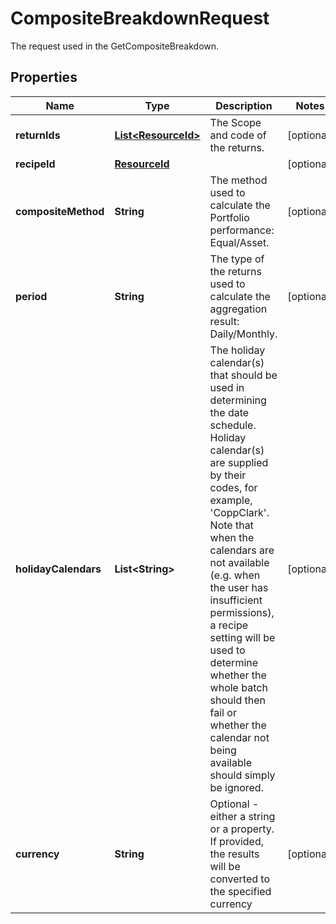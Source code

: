 

# CompositeBreakdownRequest

The request used in the GetCompositeBreakdown.

## Properties

Name | Type | Description | Notes
------------ | ------------- | ------------- | -------------
**returnIds** | [**List&lt;ResourceId&gt;**](ResourceId.md) | The Scope and code of the returns. |  [optional]
**recipeId** | [**ResourceId**](ResourceId.md) |  |  [optional]
**compositeMethod** | **String** | The method used to calculate the Portfolio performance: Equal/Asset. |  [optional]
**period** | **String** | The type of the returns used to calculate the aggregation result: Daily/Monthly. |  [optional]
**holidayCalendars** | **List&lt;String&gt;** | The holiday calendar(s) that should be used in determining the date schedule. Holiday calendar(s) are supplied by their codes, for example, &#39;CoppClark&#39;. Note that when the calendars are not available (e.g. when the user has insufficient permissions), a recipe setting will be used to determine whether the whole batch should then fail or whether the calendar not being available should simply be ignored. |  [optional]
**currency** | **String** | Optional - either a string or a property. If provided, the results will be converted to the specified currency |  [optional]



